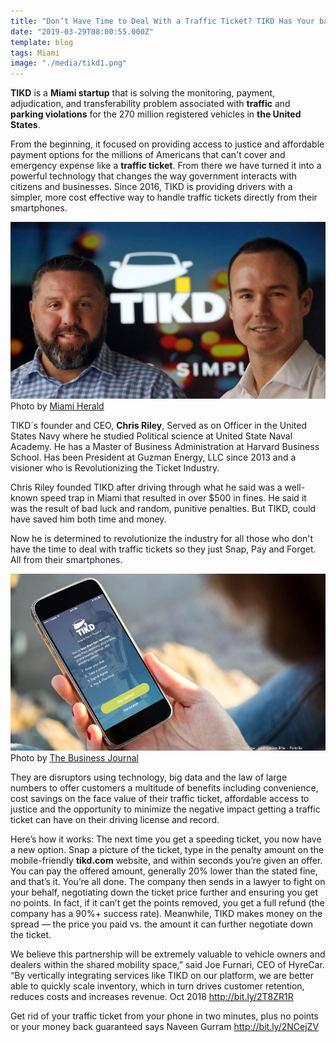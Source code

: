 ```yaml
---
title: "Don’t Have Time to Deal With a Traffic Ticket? TIKD Has Your back"
date: "2019-03-29T08:00:55.000Z"
template: blog
tags: Miami
image: "./media/tikd1.png"
---
```


**TIKD** is a **Miami startup** that is solving the monitoring, payment, adjudication, and transferability problem associated with **traffic** and
**parking violations** for the 270 million registered vehicles in **the United States**.

From the beginning, it focused on providing access to justice and affordable payment options for the millions of Americans that can't
cover and emergency expense like a **traffic ticket**. From there we have turned it into a powerful technology that changes the way government
interacts with citizens and businesses. Since 2016, TIKD is providing drivers with a simpler, more cost effective way to handle traffic
tickets directly from their smartphones.

![TIKD](media/tikd2.png)
<credits>Photo by [Miami Herald](https://www.miamiherald.com/)</credits>

TIKD´s founder and CEO, **Chris Riley**, Served as on Officer in the United States Navy where he studied Political science at United State
Naval Academy. He has a Master of Business Administration at Harvard Business School. Has been President at Guzman Energy, LLC since 2013
and a visioner who is Revolutionizing the Ticket Industry.

Chris Riley founded TIKD after driving through what he said was a well-known speed trap in Miami that resulted in over $500 in fines. He
said it was the result of bad luck and random, punitive penalties. But TIKD, could have saved him both time and money.

Now he is determined to revolutionize the industry for all those who don't have the time to deal with traffic tickets so they just Snap,
Pay and Forget. All from their smartphones.

![TIKD](media/tikd3.png)
<credits>Photo by [The Business Journal](https://thebusinessjournal.com/)</credits>

They are disruptors using technology, big data and the law of large numbers to offer customers a multitude of benefits including
convenience, cost savings on the face value of their traffic ticket, affordable access to justice and the opportunity to minimize the
negative impact getting a traffic ticket can have on their driving license and record.

<title-2>Here’s how it works:</title-2>
The next time you get a speeding ticket, you now have a new option. Snap a picture of the ticket, type in the penalty
amount on the mobile-friendly **tikd.com** website, and within seconds you’re given an offer. You can pay the offered amount, generally 20%
lower than the stated fine, and that’s it. You’re all done. The company then sends in a lawyer to fight on your behalf, negotiating down
the ticket price further and ensuring you get no points. In fact, if it can’t get the points removed, you get a full refund (the company
has a 90%+ success rate). Meanwhile, TIKD makes money on the spread — the price you paid vs. the amount it can further negotiate down
the ticket.

<youtube-video id="https://www.youtube.com/watch?v=ztSDFEAOzxQ"></youtube-video>

<block-quote>We believe this partnership will be extremely valuable to vehicle owners and dealers within the shared mobility space,”
said Joe Furnari, CEO of HyreCar. “By vertically integrating services like TIKD on our platform, we are better able to quickly scale
inventory, which in turn drives customer retention, reduces costs and increases revenue.</block-quote> Oct 2018 http://bit.ly/2T8ZR1R

<block-quote>Get rid of your traffic ticket from your phone in two minutes, plus no points or your money back guaranteed</block-quote>
says Naveen Gurram  http://bit.ly/2NCejZV
